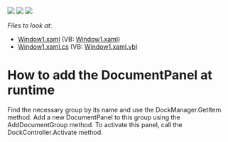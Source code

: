 <!-- default badges list -->
![](https://img.shields.io/endpoint?url=https://codecentral.devexpress.com/api/v1/VersionRange/128642904/21.1.5%2B)
[![](https://img.shields.io/badge/Open_in_DevExpress_Support_Center-FF7200?style=flat-square&logo=DevExpress&logoColor=white)](https://supportcenter.devexpress.com/ticket/details/E1775)
[![](https://img.shields.io/badge/📖_How_to_use_DevExpress_Examples-e9f6fc?style=flat-square)](https://docs.devexpress.com/GeneralInformation/403183)
<!-- default badges end -->
<!-- default file list -->
*Files to look at*:

* [Window1.xaml](./CS/SimpleDockingApplication/Window1.xaml) (VB: [Window1.xaml](./VB/SimpleDockingApplication/Window1.xaml))
* [Window1.xaml.cs](./CS/SimpleDockingApplication/Window1.xaml.cs) (VB: [Window1.xaml.vb](./VB/SimpleDockingApplication/Window1.xaml.vb))
<!-- default file list end -->
# How to add the DocumentPanel at runtime


<p>Find the necessary group by its name and use the DockManager.GetItem method. Add a new DocumentPanel to this group using the<br />
AddDocumentGroup method. To activate this panel, call the DockController.Activate method.</p>

<br/>


